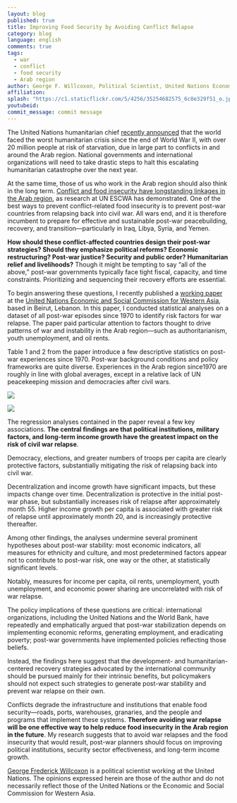 ```yaml
---
layout: blog
published: true
title: Improving Food Security by Avoiding Conflict Relapse
category: blog
language: english
comments: true
tags: 
  - war
  - conflict
  - food security
  - Arab region
author: George F. Willcoxon, Political Scientist, United Nations Economic and Social Commission for Western Asia
affiliation: 
splash: "https://c1.staticflickr.com/5/4256/35254682575_6c0e329f51_o.jpg"
youtubeid: 
commit_message: commit message
---
```

The United Nations humanitarian chief [recently announced](http://reliefweb.int/report/yemen/usgerc-stephen-o-brien-statement-security-council-missions-yemen-south-sudan-somalia) that the world faced the worst humanitarian crisis since the end of World War II, with over 20 million people at risk of starvation, due in large part to conflicts in and around the Arab region. National governments and international organizations will need to take drastic steps to halt this escalating humanitarian catastrophe over the next year.    <!-- more -->





At the same time, those of us who work in the Arab region should also think in the long term. [Conflict and food insecurity have longstanding linkages in the Arab region](https://www.unescwa.org/publications/food-security-and-conflict-escwa-region), as research at UN ESCWA has demonstrated. One of the best ways to prevent conflict-related food insecurity is to prevent post-war countries from relapsing back into civil war. All wars end, and it is therefore incumbent to prepare for effective and sustainable post-war peacebuilding, recovery, and transition—particularly in Iraq, Libya, Syria, and Yemen.






**How should these conflict-affected countries design their post-war strategies? Should they emphasize political reforms? Economic restructuring? Post-war justice? Security and public order? Humanitarian relief and livelihoods?** Though it might be tempting to say “all of the above,” post-war governments typically face tight fiscal, capacity, and time constraints. Prioritizing and sequencing their recovery efforts are essential.





To begin answering these questions, I recently published a [working paper](https://www.unescwa.org/sites/www.unescwa.org/files/page_attachments/post_war_risks_in_the_arab_region_0.pdf) at the [United Nations Economic and Social Commission for Western Asia](https://www.unescwa.org/), based in Beirut, Lebanon. In this paper, I conducted statistical analyses on a dataset of all post-war episodes since 1970 to identify risk factors for war relapse. The paper paid particular attention to factors thought to drive patterns of war and instability in the Arab region—such as authoritarianism, youth unemployment, and oil rents.





Table 1 and 2 from the paper introduce a few descriptive statistics on post-war experiences since 1970. Post-war background conditions and policy frameworks are quite diverse. Experiences in the Arab region since1970 are roughly in line with global averages, except in a relative lack of UN peacekeeping mission and democracies after civil wars.




![](https://c1.staticflickr.com/5/4251/34867749610_03a7e9f301_c.jpg)      






![](https://c1.staticflickr.com/3/2805/33801261391_7108dc3024.jpg)  






The regression analyses contained in the paper reveal a few key associations. **The central findings are that political institutions, military factors, and long-term income growth have the greatest impact on the risk of civil war relapse**. 





Democracy, elections, and greater numbers of troops per capita are clearly protective factors, substantially mitigating the risk of relapsing back into civil war. 






Decentralization and income growth have significant impacts, but these impacts change over time. Decentralization is protective in the initial post-war phase, but substantially increases risk of relapse after approximately month 55. Higher income growth per capita is associated with greater risk of relapse until approximately month 20, and is increasingly protective thereafter.



 
Among other findings, the analyses undermine several prominent hypotheses about post-war stability: most economic indicators, all measures for ethnicity and culture, and most predetermined factors appear not to contribute to post-war risk, one way or the other, at statistically significant levels.





Notably, measures for income per capita, oil rents, unemployment, youth unemployment, and economic power sharing are uncorrelated with risk of war relapse. 




The policy implications of these questions are critical: international organizations, including the United Nations and the World Bank, have repeatedly and emphatically argued that post-war stabilization depends on implementing economic reforms, generating employment, and eradicating poverty; post-war governments have implemented policies reflecting those beliefs. 






Instead, the findings here suggest that the development- and humanitarian-centered recovery strategies advocated by the international community should be pursued mainly for their intrinsic benefits, but policymakers should not expect such strategies to generate post-war stability and prevent war relapse on their own.




Conflicts degrade the infrastructure and institutions that enable food security—roads, ports, warehouses, granaries, and the people and programs that implement these systems. **Therefore avoiding war relapse will be one effective way to help reduce food insecurity in the Arab region in the future**. My research suggests that to avoid war relapses and the food insecurity that would result, post-war planners should focus on improving political institutions, security sector effectiveness, and long-term income growth. 











[George Frederick Willcoxon]( https://georgewillcoxon.com/) is a political scientist working at the United Nations. The opinions expressed herein are those of the author and do not necessarily reflect those of the United Nations or the Economic and Social Commission for Western Asia.